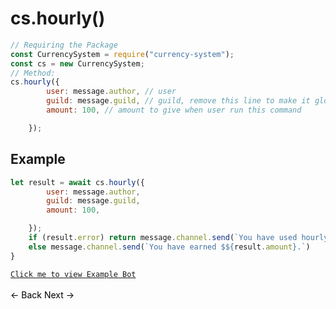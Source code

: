 # cs.hourly()
```js
// Requiring the Package
const CurrencySystem = require("currency-system");
const cs = new CurrencySystem;
// Method:
cs.hourly({
        user: message.author, // user
        guild: message.guild, // guild, remove this line to make it global
        amount: 100, // amount to give when user run this command

    });
```
## Example
```js
let result = await cs.hourly({
        user: message.author,
        guild: message.guild,
        amount: 100,

    });
    if (result.error) return message.channel.send(`You have used hourly recently Try again in ${result.time}`);
    else message.channel.send(`You have earned $${result.amount}.`)
}
```
[`Click me to view Example Bot`](https://github.com/BIntelligent/currency-system/tree/main/v12-ExampleBot) <br><br>
<a href="https://bintelligent.github.io/currency-system/examples/globalLeaderboard" class="button"><- Back</a>
<a href="https://bintelligent.github.io/currency-system/examples/quaterly" class="button">Next -></a> <br><br><br>
<style>
.button {
    -webkit-appearance: button;
    -moz-appearance: button;
    appearance: button;
    text-align: center;
    text-decoration: none;
    color: initial;
}
 </style>
